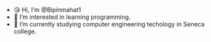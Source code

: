 - 😘 Hi, I’m @Bipinmahat1
- 👀 I’m interested in learning programming.
- 🌱 I’m currently studying computer engineering techology in Seneca college.
<!---
Bipinmahat1/Bipinmahat1 is a ✨ special ✨ repository because its `README.md` (this file) appears on your GitHub profile.
You can click the Preview link to take a look at your changes.
--->

